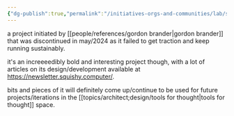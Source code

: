 ```yaml
---
{"dg-publish":true,"permalink":"/initiatives-orgs-and-communities/lab/subconscious-tool/","tags":["🌱","knowledgemanagement","local-first","decentralized","open-source","protocol","top3","project","tool","AI","toolsforthought"],"created":"2024-03-19T16:24:59.100-03:00","updated":"2024-07-23T02:14:35.929-03:00"}
---
```


a project initiated by [[people/references/gordon brander\|gordon brander]] that was discontinued in may/2024 as it failed to get traction and keep running sustainably.

it's an increeeedibly bold and interesting project though, with a lot of articles on its design/development available at https://newsletter.squishy.computer/.

bits and pieces of it will definitely come up/continue to be used for future projects/iterations in the [[topics/architect;design/tools for thought\|tools for thought]] space.